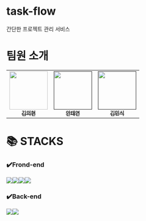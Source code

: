# task-flow
간단한 프로젝트 관리 서비스

<div><h1> 팀원 소개</h1>
<table>
  <tbody>
    <tr>
      <td align="center"><a href="https://github.com/kimuihyeon222"><img src="" width="100px;" alt=""/><br /><sub><b>김의현</b></sub></a><br /></td>
      <td align="center"><a href=""><img src="" width="100px;" alt=""/><br /><sub><b>안태연</b></sub></a><br /></td>
      <td align="center"><a href=""><img src="" width="100px;" alt=""/><br /><sub><b>김민식</b></sub></a><br /></td>
     <tr/>
    </tr>
  </tbody>
</table></div>
<div><h1>📚 STACKS</h1>
  
### ✔️Frond-end
<img src="https://img.shields.io/badge/React-61DAFB?style=for-the-badge&logo=React&logoColor=black"><img src="https://img.shields.io/badge/Css-1572B6?style=for-the-badge&logo=Css&logoColor=white"><img src="https://img.shields.io/badge/Redux-764ABC?style=for-the-badge&logo=Redux&logoColor=purple"><img src="https://img.shields.io/badge/Next.js-000000?style=for-the-badge&logo=Next.js&logoColor=white">
### ✔️Back-end
<img src="https://img.shields.io/badge/Spring-6DB33F?style=for-the-badge&logo=Spring&logoColor=green"><img src="https://img.shields.io/badge/Spring Boot-6DB33F?style=for-the-badge&logo=Spring Boot&logoColor=yellow">

</div>
</div>
